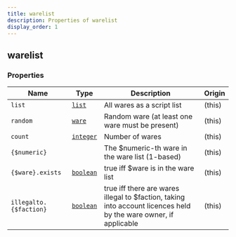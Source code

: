 ```yaml
---
title: warelist
description: Properties of warelist
display_order: 1
---
```


## warelist

### Properties

| Name | Type | Description | Origin |
|------|------|-------------|--------|
| `list` | [`list`](./list.html) | All wares as a script list | (this) |
| `random` | [`ware`](./ware.html) | Random ware (at least one ware must be present) | (this) |
| `count` | [`integer`](./integer.html) | Number of wares | (this) |
| `{$numeric}` |  | The $numeric-th ware in the ware list (1-based) | (this) |
| `{$ware}.exists` | [`boolean`](./boolean.html) | true iff $ware is in the ware list | (this) |
| `illegalto.{$faction}` | [`boolean`](./boolean.html) | true iff there are wares illegal to $faction, taking into account licences held by the ware owner, if applicable | (this) |

